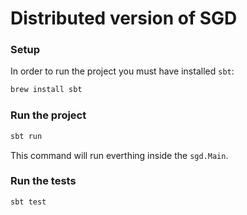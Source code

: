 # Distributed version of SGD


### Setup
In order to run the project you must have installed `sbt`:
```bash
brew install sbt
```

### Run the project
```bash
sbt run
``` 
This command will run everthing inside the `sgd.Main`.


### Run the tests
```bash
sbt test
```
